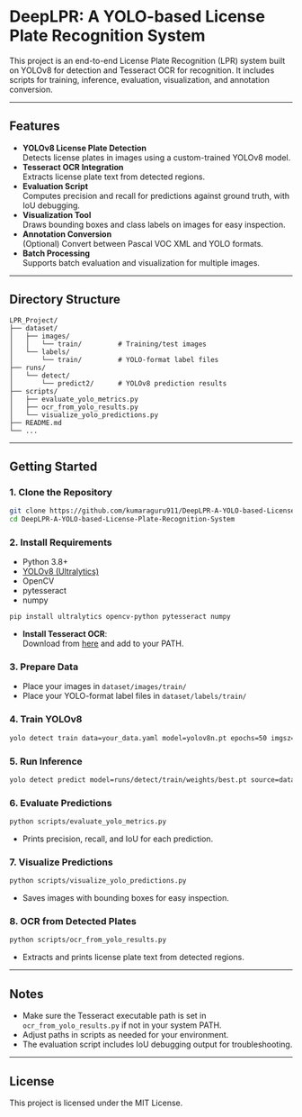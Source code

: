 # DeepLPR: A YOLO-based License Plate Recognition System

This project is an end-to-end License Plate Recognition (LPR) system built on YOLOv8 for detection and Tesseract OCR for recognition. It includes scripts for training, inference, evaluation, visualization, and annotation conversion.

---

## Features

- **YOLOv8 License Plate Detection**  
  Detects license plates in images using a custom-trained YOLOv8 model.
- **Tesseract OCR Integration**  
  Extracts license plate text from detected regions.
- **Evaluation Script**  
  Computes precision and recall for predictions against ground truth, with IoU debugging.
- **Visualization Tool**  
  Draws bounding boxes and class labels on images for easy inspection.
- **Annotation Conversion**  
  (Optional) Convert between Pascal VOC XML and YOLO formats.
- **Batch Processing**  
  Supports batch evaluation and visualization for multiple images.

---

## Directory Structure

```
LPR_Project/
├── dataset/
│   ├── images/
│   │   └── train/         # Training/test images
│   └── labels/
│       └── train/         # YOLO-format label files
├── runs/
│   └── detect/
│       └── predict2/      # YOLOv8 prediction results
├── scripts/
│   ├── evaluate_yolo_metrics.py
│   ├── ocr_from_yolo_results.py
│   └── visualize_yolo_predictions.py
├── README.md
└── ...
```

---

## Getting Started

### 1. Clone the Repository

```bash
git clone https://github.com/kumaraguru911/DeepLPR-A-YOLO-based-License-Plate-Recognition-System.git
cd DeepLPR-A-YOLO-based-License-Plate-Recognition-System
```

### 2. Install Requirements

- Python 3.8+
- [YOLOv8 (Ultralytics)](https://docs.ultralytics.com/)
- OpenCV
- pytesseract
- numpy

```bash
pip install ultralytics opencv-python pytesseract numpy
```

- **Install Tesseract OCR**:  
  Download from [here](https://github.com/tesseract-ocr/tesseract) and add to your PATH.

### 3. Prepare Data

- Place your images in `dataset/images/train/`
- Place your YOLO-format label files in `dataset/labels/train/`

### 4. Train YOLOv8

```bash
yolo detect train data=your_data.yaml model=yolov8n.pt epochs=50 imgsz=640
```

### 5. Run Inference

```bash
yolo detect predict model=runs/detect/train/weights/best.pt source=dataset/images/train/
```

### 6. Evaluate Predictions

```bash
python scripts/evaluate_yolo_metrics.py
```
- Prints precision, recall, and IoU for each prediction.

### 7. Visualize Predictions

```bash
python scripts/visualize_yolo_predictions.py
```
- Saves images with bounding boxes for easy inspection.

### 8. OCR from Detected Plates

```bash
python scripts/ocr_from_yolo_results.py
```
- Extracts and prints license plate text from detected regions.

---

## Notes

- Make sure the Tesseract executable path is set in `ocr_from_yolo_results.py` if not in your system PATH.
- Adjust paths in scripts as needed for your environment.
- The evaluation script includes IoU debugging output for troubleshooting.

---

## License

This project is licensed under the MIT License.

